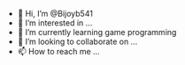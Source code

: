 - 👋 Hi, I’m @Bijoyb541
- 👀 I’m interested in ...
- 🌱 I’m currently learning  game programming
- 💞️ I’m looking to collaborate on ...
- 📫 How to reach me ...

<!---
Bijoyb541/Bijoyb541 is a ✨ special ✨ repository because its `README.md` (this file) appears on your GitHub profile.
You can click the Preview link to take a look at your changes.
--->
